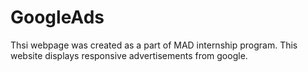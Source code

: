 # GoogleAds
Thsi webpage was created as a part of MAD internship program. This website displays responsive advertisements from google. 
